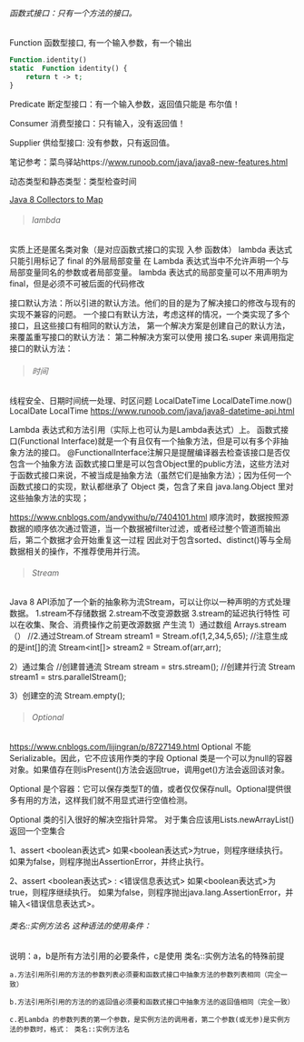 ###### 函数式接口：只有一个方法的接口。

Function 函数型接口, 有一个输入参数，有一个输出

  

```php
Function.identity()
static  Function identity() {
    return t -> t;
}
```

Predicate 断定型接口：有一个输入参数，返回值只能是 布尔值！

Consumer 消费型接口：只有输入，没有返回值！

Supplier 供给型接口: 没有参数，只有返回值。

笔记参考：菜鸟驿站https://www.runoob.com/java/java8-new-features.html

动态类型和静态类型：类型检查时间

[Java 8 Collectors to Map](https://www.cnblogs.com/liululee/p/11038072.html)

> ###### lambda

 实质上还是匿名类对象（是对应函数式接口的实现 入参  函数体）
lambda 表达式只能引用标记了 final 的外层局部变量
在 Lambda 表达式当中不允许声明一个与局部变量同名的参数或者局部变量。
lambda 表达式的局部变量可以不用声明为 final，但是必须不可被后面的代码修改

接口默认方法：所以引进的默认方法。他们的目的是为了解决接口的修改与现有的实现不兼容的问题。
一个接口有默认方法，考虑这样的情况，一个类实现了多个接口，且这些接口有相同的默认方法，
第一个解决方案是创建自己的默认方法，来覆盖重写接口的默认方法：
第二种解决方案可以使用 接口名.super 来调用指定接口的默认方法：

> ###### 时间

线程安全、日期时间统一处理、时区问题
LocalDateTime
LocalDateTime.now()
LocalDate 
LocalTime 
https://www.runoob.com/java/java8-datetime-api.html


Lambda 表达式和方法引用（实际上也可认为是Lambda表达式）上。
函数式接口(Functional Interface)就是一个有且仅有一个抽象方法，但是可以有多个非抽象方法的接口。
 @FunctionalInterface注解只是提醒编译器去检查该接口是否仅包含一个抽象方法
 函数式接口里是可以包含Object里的public方法，这些方法对于函数式接口来说，不被当成是抽象方法（虽然它们是抽象方法）；因为任何一个函数式接口的实现，默认都继承了 Object 类，包含了来自 java.lang.Object 里对这些抽象方法的实现；

https://www.cnblogs.com/andywithu/p/7404101.html
顺序流时，数据按照源数据的顺序依次通过管道，当一个数据被filter过滤，或者经过整个管道而输出后，第二个数据才会开始重复这一过程
因此对于包含sorted、distinct()等与全局数据相关的操作，不推荐使用并行流。

> ###### Stream

Java 8 API添加了一个新的抽象称为流Stream，可以让你以一种声明的方式处理数据。
1.stream不存储数据
2.stream不改变源数据
3.stream的延迟执行特性  可以在收集、聚合、消费操作之前更改源数据
产生流
1）通过数组
 Arrays.stream（）
 //2.通过Stream.of
    Stream<Integer> stream1 = Stream.of(1,2,34,5,65);
    //注意生成的是int[]的流
    Stream<int[]> stream2 = Stream.of(arr,arr);

2）通过集合
//创建普通流
    Stream<String> stream  = strs.stream();
    //创建并行流
    Stream<String> stream1 = strs.parallelStream();

3）创建空的流
     Stream.empty();

> ######  Optional 

https://www.cnblogs.com/lijingran/p/8727149.html
 Optional 不能Serializable。因此，它不应该用作类的字段
Optional 类是一个可以为null的容器对象。如果值存在则isPresent()方法会返回true，调用get()方法会返回该对象。

Optional 是个容器：它可以保存类型T的值，或者仅仅保存null。Optional提供很多有用的方法，这样我们就不用显式进行空值检测。

Optional 类的引入很好的解决空指针异常。
对于集合应该用Lists.newArrayList() 返回一个空集合


 1、assert <boolean表达式>
如果<boolean表达式>为true，则程序继续执行。
如果为false，则程序抛出AssertionError，并终止执行。

2、assert <boolean表达式> : <错误信息表达式>
如果<boolean表达式>为true，则程序继续执行。
如果为false，则程序抛出java.lang.AssertionError，并输入<错误信息表达式>。



###### 类名::实例方法名  这种语法的使用条件：

  说明：a，b是所有方法引用的必要条件，c是使用 类名::实例方法名的特殊前提
  	

	a.方法引用所引用的方法的参数列表必须要和函数式接口中抽象方法的参数列表相同（完全一致）
	
	b.方法引用所引用的方法的的返回值必须要和函数式接口中抽象方法的返回值相同（完全一致）
	
	c.若Lambda 的参数列表的第一个参数，是实例方法的调用者，第二个参数(或无参)是实例方法的参数时，格式： 类名::实例方法名 
